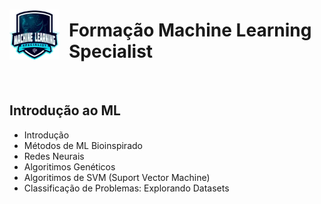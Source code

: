 <div style="display: flex; align-items: center;">
  <img src="files/logo.png" alt="Logo" width="80" style="margin-right: 15px;">
  <h1>Formação Machine Learning Specialist</h1>
</div>

<br>

## Introdução ao ML

- Introdução
- Métodos de ML Bioinspirado
- Redes Neurais
- Algoritimos Genéticos
- Algoritimos de SVM (Suport Vector Machine)
- Classificação de Problemas: Explorando Datasets
